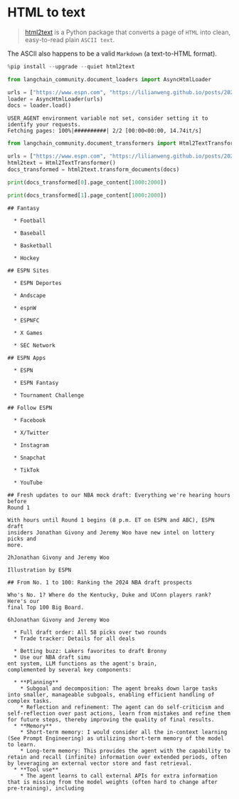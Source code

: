 # HTML to text

>[html2text](https://github.com/Alir3z4/html2text/) is a Python package that converts a page of `HTML` into clean, easy-to-read plain `ASCII text`. 

The ASCII also happens to be a valid `Markdown` (a text-to-HTML format).


```python
%pip install --upgrade --quiet html2text
```


```python
from langchain_community.document_loaders import AsyncHtmlLoader

urls = ["https://www.espn.com", "https://lilianweng.github.io/posts/2023-06-23-agent/"]
loader = AsyncHtmlLoader(urls)
docs = loader.load()
```

    USER_AGENT environment variable not set, consider setting it to identify your requests.
    Fetching pages: 100%|##########| 2/2 [00:00<00:00, 14.74it/s]
    


```python
from langchain_community.document_transformers import Html2TextTransformer

urls = ["https://www.espn.com", "https://lilianweng.github.io/posts/2023-06-23-agent/"]
html2text = Html2TextTransformer()
docs_transformed = html2text.transform_documents(docs)

print(docs_transformed[0].page_content[1000:2000])

print(docs_transformed[1].page_content[1000:2000])
```

    ## Fantasy
    
      * Football
    
      * Baseball
    
      * Basketball
    
      * Hockey
    
    ## ESPN Sites
    
      * ESPN Deportes
    
      * Andscape
    
      * espnW
    
      * ESPNFC
    
      * X Games
    
      * SEC Network
    
    ## ESPN Apps
    
      * ESPN
    
      * ESPN Fantasy
    
      * Tournament Challenge
    
    ## Follow ESPN
    
      * Facebook
    
      * X/Twitter
    
      * Instagram
    
      * Snapchat
    
      * TikTok
    
      * YouTube
    
    ## Fresh updates to our NBA mock draft: Everything we're hearing hours before
    Round 1
    
    With hours until Round 1 begins (8 p.m. ET on ESPN and ABC), ESPN draft
    insiders Jonathan Givony and Jeremy Woo have new intel on lottery picks and
    more.
    
    2hJonathan Givony and Jeremy Woo
    
    Illustration by ESPN
    
    ## From No. 1 to 100: Ranking the 2024 NBA draft prospects
    
    Who's No. 1? Where do the Kentucky, Duke and UConn players rank? Here's our
    final Top 100 Big Board.
    
    6hJonathan Givony and Jeremy Woo
    
      * Full draft order: All 58 picks over two rounds
      * Trade tracker: Details for all deals
    
      * Betting buzz: Lakers favorites to draft Bronny
      * Use our NBA draft simu
    ent system, LLM functions as the agent's brain,
    complemented by several key components:
    
      * **Planning**
        * Subgoal and decomposition: The agent breaks down large tasks into smaller, manageable subgoals, enabling efficient handling of complex tasks.
        * Reflection and refinement: The agent can do self-criticism and self-reflection over past actions, learn from mistakes and refine them for future steps, thereby improving the quality of final results.
      * **Memory**
        * Short-term memory: I would consider all the in-context learning (See Prompt Engineering) as utilizing short-term memory of the model to learn.
        * Long-term memory: This provides the agent with the capability to retain and recall (infinite) information over extended periods, often by leveraging an external vector store and fast retrieval.
      * **Tool use**
        * The agent learns to call external APIs for extra information that is missing from the model weights (often hard to change after pre-training), including 
    
